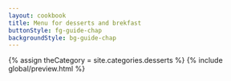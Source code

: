 ```yaml
---
layout: cookbook
title: Menu for desserts and brekfast
buttonStyle: fg-guide-chap
backgroundStyle: bg-guide-chap
---
```

<div class="container">
{% assign theCategory = site.categories.desserts %}
{% include global/preview.html %}

</div>